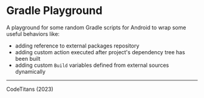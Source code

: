 # Gradle Playground

A playground for some random Gradle scripts for Android to wrap some useful behaviors like:

* adding reference to external packages repository
* adding custom action executed after project's dependency tree has been built
* adding custom `Build` variables defined from external sources dynamically

----
CodeTitans (2023)
